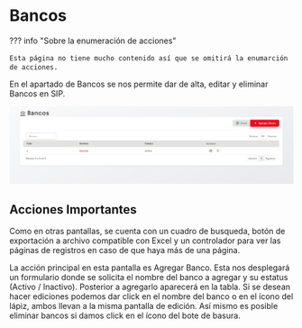 # Bancos

??? info "Sobre la enumeración de acciones"

    Esta página no tiene mucho contenido así que se omitirá la enumarción de acciones.

En el apartado de Bancos se nos permite dar de alta, editar y eliminar Bancos en SIP.

![bancos](../assets/bancos.png)

## Acciones Importantes

Como en otras pantallas, se cuenta con un cuadro de busqueda, botón de exportación a archivo compatible con Excel y un controlador para ver las páginas de registros en caso de que haya más de una página.

La acción principal en esta pantalla es Agregar Banco. Esta nos desplegará un formulario donde se solicita el nombre del banco a agregar y su estatus (Activo / Inactivo). Posterior a agregarlo aparecerá en la tabla. Si se desean hacer ediciones podemos dar click en el nombre del banco o en el ícono del lápiz, ambos llevan a la misma pantalla de edición. Así mismo es posible eliminar bancos si damos click en el ícono del bote de basura.